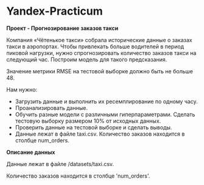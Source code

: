 # Yandex-Practicum

**Проект - Прогнозирование заказов такси**

Компания «Чётенькое такси» собрала исторические данные о заказах такси в аэропортах. Чтобы привлекать больше водителей в период пиковой нагрузки, нужно спрогнозировать количество заказов такси на следующий час. Построим модель для такого предсказания.

Значение метрики RMSE на тестовой выборке должно быть не больше 48.

Нам нужно:

* Загрузить данные и выполнить их ресемплирование по одному часу.
* Проанализировать данные.
* Обучить разные модели с различными гиперпараметрами. Сделать тестовую выборку размером 10% от исходных данных.
* Проверить данные на тестовой выборке и сделать выводы.
* Данные лежат в файле taxi.csv. Количество заказов находится в столбце num_orders.

**Описание данных**

Данные лежат в файле /datasets/taxi.csv. 

Количество заказов находится в столбце 'num_orders'.